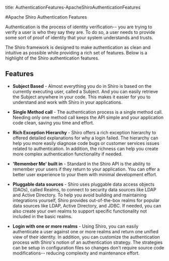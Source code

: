 title: AuthenticationFeatures-ApacheShiroAuthenticationFeatures

#Apache Shiro Authentication Features

Authentication is the process of identity verification-- you are trying to verify a user is who they say they are.  To do so, a user needs to provide some sort of proof of identity that your system understands and trusts. 

The Shiro framework is designed to make authentication as clean and intuitive as possible while providing a rich set of features.  Below is a highlight of the Shiro authentication features.

## Features

*   **Subject Based** - Almost everything you do in Shiro is based on the currently executing user, called a Subject.  And you can easily retrieve the Subject anywhere in your code.  This makes it easier for you to understand and work with Shiro in your applications.

*   **Single Method call** - The authentication process is a single method call.  Needing only one method call keeps the API simple and your application code clean, saving you time and effort.

*   **Rich Exception Hierarchy** - Shiro offers a rich exception hierarchy to offered detailed explanations for why a login failed.  The hierarchy can help you more easily diagnose code bugs or customer services issues related to authentication.  In addition, the richness can help you create more complex authentication functionality if needed.

*   **'Remember Me' built in** - Standard in the Shiro API is the ability to remember your users if they return to your application.  You can offer a better user experience to your them with minimal development effort.

*   **Pluggable data sources** - Shiro uses pluggable data access objects (DAOs), called Realms, to connect to security data sources like LDAP and Active Directory.  To help you avoid building and maintaining integrations yourself, Shiro provides out-of-the-box realms for popular data sources like LDAP, Active Directory, and JDBC.  If needed, you can also create your own realms to support specific functionality not included in the basic realms.

*   **Login with one or more realms** - Using Shiro, you can easily authenticate a user against one or more realms and return one unified view of their identity.  In addition, you can customize the authentication process with Shiro's notion of an authentication strategy. The strategies can be setup in configuration files so changes don't require source code modifications-- reducing complexity and maintenance effort.


<input type="hidden" id="ghEditPage" value="authentication-features.md"></input>
